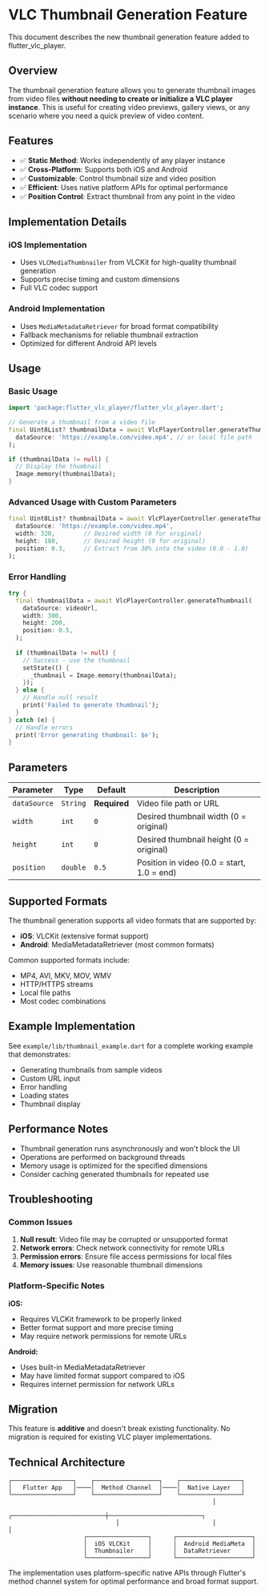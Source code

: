 # VLC Thumbnail Generation Feature

This document describes the new thumbnail generation feature added to flutter_vlc_player.

## Overview

The thumbnail generation feature allows you to generate thumbnail images from video files **without needing to create or initialize a VLC player instance**. This is useful for creating video previews, gallery views, or any scenario where you need a quick preview of video content.

## Features

- ✅ **Static Method**: Works independently of any player instance
- ✅ **Cross-Platform**: Supports both iOS and Android
- ✅ **Customizable**: Control thumbnail size and video position
- ✅ **Efficient**: Uses native platform APIs for optimal performance
- ✅ **Position Control**: Extract thumbnail from any point in the video

## Implementation Details

### iOS Implementation
- Uses `VLCMediaThumbnailer` from VLCKit for high-quality thumbnail generation
- Supports precise timing and custom dimensions
- Full VLC codec support

### Android Implementation  
- Uses `MediaMetadataRetriever` for broad format compatibility
- Fallback mechanisms for reliable thumbnail extraction
- Optimized for different Android API levels

## Usage

### Basic Usage

```dart
import 'package:flutter_vlc_player/flutter_vlc_player.dart';

// Generate a thumbnail from a video file
final Uint8List? thumbnailData = await VlcPlayerController.generateThumbnail(
  dataSource: 'https://example.com/video.mp4', // or local file path
);

if (thumbnailData != null) {
  // Display the thumbnail
  Image.memory(thumbnailData);
}
```

### Advanced Usage with Custom Parameters

```dart
final Uint8List? thumbnailData = await VlcPlayerController.generateThumbnail(
  dataSource: 'https://example.com/video.mp4',
  width: 320,        // Desired width (0 for original)
  height: 180,       // Desired height (0 for original)  
  position: 0.3,     // Extract from 30% into the video (0.0 - 1.0)
);
```

### Error Handling

```dart
try {
  final thumbnailData = await VlcPlayerController.generateThumbnail(
    dataSource: videoUrl,
    width: 300,
    height: 200,
    position: 0.5,
  );
  
  if (thumbnailData != null) {
    // Success - use the thumbnail
    setState(() {
      _thumbnail = Image.memory(thumbnailData);
    });
  } else {
    // Handle null result
    print('Failed to generate thumbnail');
  }
} catch (e) {
  // Handle errors
  print('Error generating thumbnail: $e');
}
```

## Parameters

| Parameter | Type | Default | Description |
|-----------|------|---------|-------------|
| `dataSource` | `String` | **Required** | Video file path or URL |
| `width` | `int` | `0` | Desired thumbnail width (0 = original) |
| `height` | `int` | `0` | Desired thumbnail height (0 = original) |
| `position` | `double` | `0.5` | Position in video (0.0 = start, 1.0 = end) |

## Supported Formats

The thumbnail generation supports all video formats that are supported by:
- **iOS**: VLCKit (extensive format support)
- **Android**: MediaMetadataRetriever (most common formats)

Common supported formats include:
- MP4, AVI, MKV, MOV, WMV
- HTTP/HTTPS streams  
- Local file paths
- Most codec combinations

## Example Implementation

See `example/lib/thumbnail_example.dart` for a complete working example that demonstrates:
- Generating thumbnails from sample videos
- Custom URL input
- Error handling
- Loading states
- Thumbnail display

## Performance Notes

- Thumbnail generation runs asynchronously and won't block the UI
- Operations are performed on background threads
- Memory usage is optimized for the specified dimensions
- Consider caching generated thumbnails for repeated use

## Troubleshooting

### Common Issues

1. **Null result**: Video file may be corrupted or unsupported format
2. **Network errors**: Check network connectivity for remote URLs
3. **Permission errors**: Ensure file access permissions for local files
4. **Memory issues**: Use reasonable thumbnail dimensions

### Platform-Specific Notes

**iOS:**
- Requires VLCKit framework to be properly linked
- Better format support and more precise timing
- May require network permissions for remote URLs

**Android:**
- Uses built-in MediaMetadataRetriever
- May have limited format support compared to iOS
- Requires internet permission for network URLs

## Migration

This feature is **additive** and doesn't break existing functionality. No migration is required for existing VLC player implementations.

## Technical Architecture

```
┌─────────────────┐    ┌──────────────────┐    ┌─────────────────┐
│   Flutter App   │────│  Method Channel  │────│  Native Layer   │
└─────────────────┘    └──────────────────┘    └─────────────────┘
                                                         │
                              ┌──────────────────────────┼──────────────────────────┐
                              │                          │                          │
                     ┌─────────────────┐      ┌─────────────────────┐
                     │  iOS VLCKit     │      │  Android MediaMeta  │
                     │  Thumbnailer    │      │  DataRetriever      │
                     └─────────────────┘      └─────────────────────┘
```

The implementation uses platform-specific native APIs through Flutter's method channel system for optimal performance and broad format support. 
